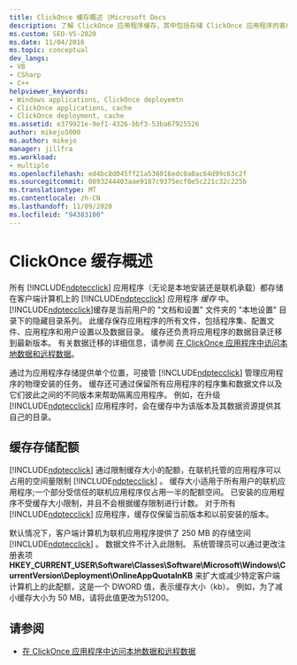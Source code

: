 ```yaml
---
title: ClickOnce 缓存概述 |Microsoft Docs
description: 了解 ClickOnce 应用程序缓存，其中包括存储 ClickOnce 应用程序的客户端计算机上的隐藏目录。
ms.custom: SEO-VS-2020
ms.date: 11/04/2016
ms.topic: conceptual
dev_langs:
- VB
- CSharp
- C++
helpviewer_keywords:
- Windows applications, ClickOnce deployemtn
- ClickOnce applications, cache
- ClickOnce deployment, cache
ms.assetid: e379921e-9ef1-4326-bbf3-53ba67925526
author: mikejo5000
ms.author: mikejo
manager: jillfra
ms.workload:
- multiple
ms.openlocfilehash: ed4bc8d045ff21a536016edc0a0ac64d99c63c2f
ms.sourcegitcommit: 0893244403aae9187c9375ecf0e5c221c32c225b
ms.translationtype: MT
ms.contentlocale: zh-CN
ms.lasthandoff: 11/09/2020
ms.locfileid: "94383100"
---
```

# <a name="clickonce-cache-overview"></a>ClickOnce 缓存概述
所有 [!INCLUDE[ndptecclick](../deployment/includes/ndptecclick_md.md)] 应用程序（无论是本地安装还是联机承载）都存储在客户端计算机上的 [!INCLUDE[ndptecclick](../deployment/includes/ndptecclick_md.md)] 应用程序 *缓存* 中。 [!INCLUDE[ndptecclick](../deployment/includes/ndptecclick_md.md)]缓存是当前用户的 "文档和设置" 文件夹的 "本地设置" 目录下的隐藏目录系列。 此缓存保存应用程序的所有文件，包括程序集、配置文件、应用程序和用户设置以及数据目录。 缓存还负责将应用程序的数据目录迁移到最新版本。 有关数据迁移的详细信息，请参阅 [在 ClickOnce 应用程序中访问本地数据和远程数据](../deployment/accessing-local-and-remote-data-in-clickonce-applications.md)。

 通过为应用程序存储提供单个位置，可接管 [!INCLUDE[ndptecclick](../deployment/includes/ndptecclick_md.md)] 管理应用程序的物理安装的任务。 缓存还可通过保留所有应用程序的程序集和数据文件以及它们彼此之间的不同版本来帮助隔离应用程序。 例如，在升级 [!INCLUDE[ndptecclick](../deployment/includes/ndptecclick_md.md)] 应用程序时，会在缓存中为该版本及其数据资源提供其自己的目录。

## <a name="cache-storage-quota"></a>缓存存储配额
 [!INCLUDE[ndptecclick](../deployment/includes/ndptecclick_md.md)] 通过限制缓存大小的配额，在联机托管的应用程序可以占用的空间量限制 [!INCLUDE[ndptecclick](../deployment/includes/ndptecclick_md.md)] 。 缓存大小适用于所有用户的联机应用程序;一个部分受信任的联机应用程序仅占用一半的配额空间。 已安装的应用程序不受缓存大小限制，并且不会根据缓存限制进行计数。 对于所有 [!INCLUDE[ndptecclick](../deployment/includes/ndptecclick_md.md)] 应用程序，缓存仅保留当前版本和以前安装的版本。

 默认情况下，客户端计算机为联机应用程序提供了 250 MB 的存储空间 [!INCLUDE[ndptecclick](../deployment/includes/ndptecclick_md.md)] 。 数据文件不计入此限制。 系统管理员可以通过更改注册表项 **HKEY_CURRENT_USER\Software\Classes\Software\Microsoft\Windows\CurrentVersion\Deployment\OnlineAppQuotaInKB** 来扩大或减少特定客户端计算机上的此配额，这是一个 DWORD 值，表示缓存大小（kb）。 例如，为了减小缓存大小为 50 MB，请将此值更改为51200。

## <a name="see-also"></a>请参阅
- [在 ClickOnce 应用程序中访问本地数据和远程数据](../deployment/accessing-local-and-remote-data-in-clickonce-applications.md)
